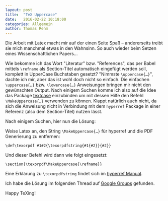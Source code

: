 ```yaml
---
layout: post
title:  "TeX Uppercase"
date:   2016-02-22 10:18:00
categories: Allgemein
author: Thomas Rehm
---
```



Die Arbeit mit Latex macht mir auf der einen Seite Spaß – andererseits treibt sie mich manchmal etwas in den Wahnsinn. So auch wieder beim Setzen eines Wissenschaftlichen Papers…

Wie bekomme ich das Wort "Literatur" bzw. "References", das per Babel mittels ```\refname``` als Section-Titel automatisch eingefügt werden soll, komplett in UpperCase Buchstaben gesetzt? "Nimmste ```\uppercase{…}```", dachte ich mir, aber das ist wohl doch nicht so einfach. Die einfachen ```\uppercase{…}``` bzw. ```\lowercase{…}``` Anweisungen bringen mir nicht den gewünschten Output. Nach einigem Suchen komme ich also auf die Idee das Package [textcase](http://ctan.org/pkg/textcase) einzubinden um mit dessen Hilfe den Befehl ```\MakeUppercase{…}``` verwenden zu können. Klappt natürlich auch nicht, da sich die Anweisung nicht in Verbindung mit dem ```hyperref``` Package in einer Referenz (also dem Section-Titel) nutzen lässt.

Nach einigem Suchen, hier nun die Lösung:

Weise Latex an, den String ```\MakeUppercase{…}``` für hyperref und die PDF Generierung zu entfernen:

	\def\texorpdf #1#2{\texorpdfstring{#1{#2}}{#2}}

Und dieser Befehl wird dann wie folgt eingesetzt:

	\section{\texorpdf\MakeUppercase{\refname}}

Eine Erklärung zu ```\texorpdfstring``` findet sich im [hyperref Manual](https://www.tug.org/applications/hyperref/manual.html#x1-170004.1.2).

Ich habe die Lösung im folgenden Thread auf [Google Groups](https://groups.google.com/forum/#!topic/comp.text.tex/pRnh24H1XJI) gefunden.

Happy TeXing!